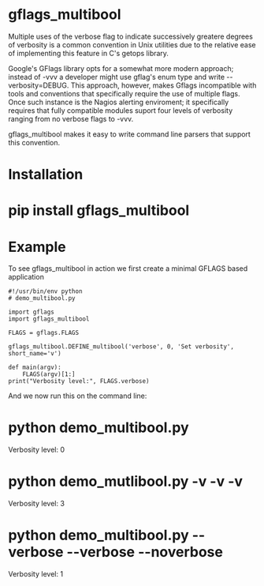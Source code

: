 gflags_multibool
================

Multiple uses of the verbose flag to indicate successively greatere
degrees of verbosity is a common convention in Unix utilities due to
the relative ease of implementing this feature in C's getops library.

Google's GFlags library opts for a somewhat more modern approach;
instead of -vvv a developer might use gflag's enum type and write
--verbosity=DEBUG.  This approach, however, makes Gflags incompatible
with tools and conventions that specifically require the use of
multiple flags.  Once such instance is the Nagios alerting enviroment;
it specifically requires that fully compatible modules suport four
levels of verbosity ranging from no verbose flags to -vvv.

gflags_multibool makes it easy to write command line parsers that
support this convention.

Installation
============

# pip install gflags_multibool

Example
=======

To see gflags_multibool in action we first create a minimal GFLAGS based application
 
    #!/usr/bin/env python
    # demo_multibool.py

    import gflags
    import gflags_multibool

    FLAGS = gflags.FLAGS

    gflags_multibool.DEFINE_multibool('verbose', 0, 'Set verbosity', short_name='v')

    def main(argv):
        FLAGS(argv)[1:]
	print("Verbosity level:", FLAGS.verbose)

And we now run this on the command line:

# python demo_multibool.py 
Verbosity level: 0
# python demo_mutlibool.py -v -v -v 
Verbosity level: 3 
# python demo_multibool.py --verbose --verbose --noverbose
Verbosity level: 1
